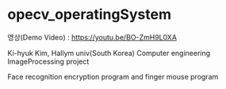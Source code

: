 # opecv_operatingSystem

영상(Demo Video) : https://youtu.be/BO-ZmH9L0XA


Ki-hyuk Kim, Hallym univ(South Korea) Computer engineering ImageProcessing project

Face recognition encryption program and finger mouse program
